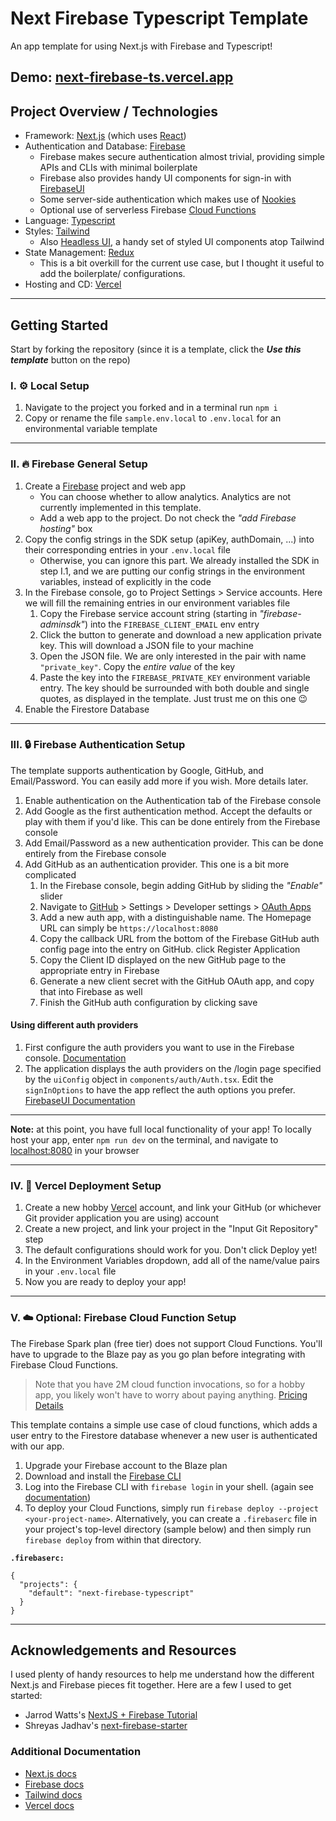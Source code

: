 # Next Firebase Typescript Template

An app template for using Next.js with Firebase and Typescript!

## Demo: [next-firebase-ts.vercel.app](https://next-firebase-ts.vercel.app)

## Project Overview / Technologies

- Framework: [Next.js](https://nextjs.org/) (which uses [React](https://reactjs.org))
- Authentication and Database: [Firebase](https://firebase.google.com/)
  - Firebase makes secure authentication almost trivial, providing simple APIs and CLIs with minimal boilerplate
  - Firebase also provides handy UI components for sign-in with [FirebaseUI](https://firebase.google.com/docs/auth/web/firebaseui)
  - Some server-side authentication which makes use of [Nookies](https://www.npmjs.com/package/nookies)
  - Optional use of serverless Firebase [Cloud Functions](https://firebase.google.com/products/functions)
- Language: [Typescript](https://www.typescriptlang.org/)
- Styles: [Tailwind](https://tailwindcss.com/)
  - Also [Headless UI](https://headlessui.dev/), a handy set of styled UI components atop Tailwind
- State Management: [Redux](https://react-redux.js.org/)
  - This is a bit overkill for the current use case, but I thought it useful to add the boilerplate/ configurations.
- Hosting and CD: [Vercel](https://vercel.com/)

---

## Getting Started

Start by forking the repository (since it is a template, click the **_Use this template_** button on the repo)

### I. ⚙️ Local Setup

1. Navigate to the project you forked and in a terminal run `npm i`
2. Copy or rename the file `sample.env.local` to `.env.local` for an environmental variable template

---

### II. 🔥 Firebase General Setup

1. Create a [Firebase](https://console.firebase.google.com) project and web app
   - You can choose whether to allow analytics. Analytics are not currently implemented in this template.
   - Add a web app to the project. Do not check the _"add Firebase hosting"_ box
2. Copy the config strings in the SDK setup (apiKey, authDomain, ...) into their corresponding entries in your `.env.local` file
   - Otherwise, you can ignore this part. We already installed the SDK in step I.1, and we are putting our config strings in the environment variables, instead of explicitly in the code
3. In the Firebase console, go to Project Settings > Service accounts. Here we will fill the remaining entries in our environment variables file
   1. Copy the Firebase service account string (starting in _"firebase-adminsdk"_) into the `FIREBASE_CLIENT_EMAIL` env entry
   2. Click the button to generate and download a new application private key. This will download a JSON file to your machine
   3. Open the JSON file. We are only interested in the pair with name `"private_key"`. Copy the _entire value_ of the key
   4. Paste the key into the `FIREBASE_PRIVATE_KEY` environment variable entry. The key should be surrounded with both double and single quotes, as displayed in the template. Just trust me on this one 😉
4. Enable the Firestore Database

---

### III. 🔒 Firebase Authentication Setup

The template supports authentication by Google, GitHub, and Email/Password. You can easily add more if you wish. More details later.

1. Enable authentication on the Authentication tab of the Firebase console
2. Add Google as the first authentication method. Accept the defaults or play with them if you'd like. This can be done entirely from the Firebase console
3. Add Email/Password as a new authentication provider. This can be done entirely from the Firebase console
4. Add GitHub as an authentication provider. This one is a bit more complicated
   1. In the Firebase console, begin adding GitHub by sliding the _"Enable"_ slider
   2. Navigate to [GitHub](https://github.com/) > Settings > Developer settings > [OAuth Apps](https://github.com/settings/developers)
   3. Add a new auth app, with a distinguishable name. The Homepage URL can simply be `https://localhost:8080`
   4. Copy the callback URL from the bottom of the Firebase GitHub auth config page into the entry on GitHub. click Register Application
   5. Copy the Client ID displayed on the new GitHub page to the appropriate entry in Firebase
   6. Generate a new client secret with the GitHub OAuth app, and copy that into Firebase as well
   7. Finish the GitHub auth configuration by clicking save

#### Using different auth providers

1. First configure the auth providers you want to use in the Firebase console. [Documentation](https://firebase.google.com/docs/auth)
2. The application displays the auth providers on the /login page specified by the `uiConfig` object in `components/auth/Auth.tsx`. Edit the `signInOptions` to have the app reflect the auth options you prefer. [FirebaseUI Documentation](https://firebase.google.com/docs/auth/web/firebaseui)

---

**Note:** at this point, you have full local functionality of your app! To locally host your app, enter `npm run dev` on the terminal, and navigate to [localhost:8080](https://localhost:8080) in your browser

---

### IV. 🚀 Vercel Deployment Setup

1. Create a new hobby [Vercel](https://vercel.com/) account, and link your GitHub (or whichever Git provider application you are using) account
2. Create a new project, and link your project in the "Input Git Repository" step
3. The default configurations should work for you. Don't click Deploy yet!
4. In the Environment Variables dropdown, add all of the name/value pairs in your `.env.local` file
5. Now you are ready to deploy your app!

---

### V. ☁️ Optional: Firebase Cloud Function Setup

The Firebase Spark plan (free tier) does not support Cloud Functions. You'll have to upgrade to the Blaze pay as you go plan before integrating with Firebase Cloud Functions.

> Note that you have 2M cloud function invocations, so for a hobby app, you likely won't have to worry about paying anything. [Pricing Details](https://firebase.google.com/pricing)

This template contains a simple use case of cloud functions, which adds a user entry to the Firestore database whenever a new user is authenticated with our app.

1. Upgrade your Firebase account to the Blaze plan
2. Download and install the [Firebase CLI](https://firebase.google.com/docs/cli)
3. Log into the Firebase CLI with `firebase login` in your shell. (again see [documentation](https://firebase.google.com/docs/cli#sign-in-test-cli))
4. To deploy your Cloud Functions, simply run `firebase deploy --project <your-project-name>`. Alternatively, you can create a `.firebaserc` file in your project's top-level directory (sample below) and then simply run `firebase deploy` from within that directory.

**`.firebaserc:`**

```
{
  "projects": {
    "default": "next-firebase-typescript"
  }
}
```

---

## Acknowledgements and Resources

I used plenty of handy resources to help me understand how the different Next.js and Firebase pieces fit together. Here are a few I used to get started:

- Jarrod Watts's [NextJS + Firebase Tutorial](https://github.com/jarrodwatts/pineapple)
- Shreyas Jadhav's [next-firebase-starter](https://github.com/shreyas-jadhav/next-firebase-starter)

### Additional Documentation

- [Next.js docs](https://nextjs.org/docs)
- [Firebase docs](https://firebase.google.com/docs)
- [Tailwind docs](https://tailwindcss.com/docs/)
- [Vercel docs](https://vercel.com/docs)
